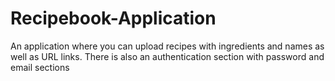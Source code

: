 # Recipebook-Application
An application where you can upload recipes with ingredients and names as well as URL links. There is also an authentication section with password and email sections
